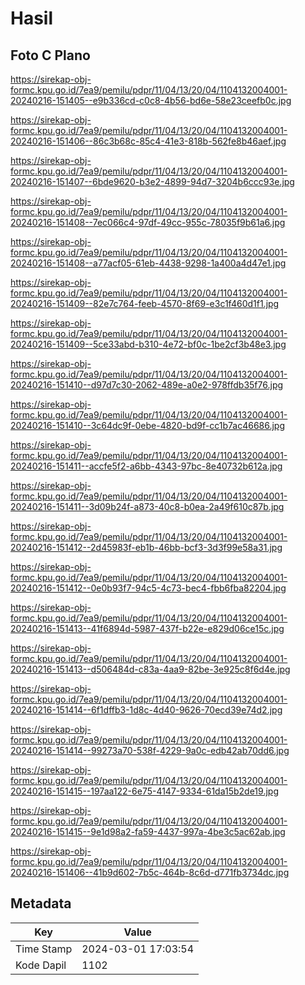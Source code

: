 # Hasil

## Foto C Plano

https://sirekap-obj-formc.kpu.go.id/7ea9/pemilu/pdpr/11/04/13/20/04/1104132004001-20240216-151405--e9b336cd-c0c8-4b56-bd6e-58e23ceefb0c.jpg

https://sirekap-obj-formc.kpu.go.id/7ea9/pemilu/pdpr/11/04/13/20/04/1104132004001-20240216-151406--86c3b68c-85c4-41e3-818b-562fe8b46aef.jpg

https://sirekap-obj-formc.kpu.go.id/7ea9/pemilu/pdpr/11/04/13/20/04/1104132004001-20240216-151407--6bde9620-b3e2-4899-94d7-3204b6ccc93e.jpg

https://sirekap-obj-formc.kpu.go.id/7ea9/pemilu/pdpr/11/04/13/20/04/1104132004001-20240216-151408--7ec066c4-97df-49cc-955c-78035f9b61a6.jpg

https://sirekap-obj-formc.kpu.go.id/7ea9/pemilu/pdpr/11/04/13/20/04/1104132004001-20240216-151408--a77acf05-61eb-4438-9298-1a400a4d47e1.jpg

https://sirekap-obj-formc.kpu.go.id/7ea9/pemilu/pdpr/11/04/13/20/04/1104132004001-20240216-151409--82e7c764-feeb-4570-8f69-e3c1f460d1f1.jpg

https://sirekap-obj-formc.kpu.go.id/7ea9/pemilu/pdpr/11/04/13/20/04/1104132004001-20240216-151409--5ce33abd-b310-4e72-bf0c-1be2cf3b48e3.jpg

https://sirekap-obj-formc.kpu.go.id/7ea9/pemilu/pdpr/11/04/13/20/04/1104132004001-20240216-151410--d97d7c30-2062-489e-a0e2-978ffdb35f76.jpg

https://sirekap-obj-formc.kpu.go.id/7ea9/pemilu/pdpr/11/04/13/20/04/1104132004001-20240216-151410--3c64dc9f-0ebe-4820-bd9f-cc1b7ac46686.jpg

https://sirekap-obj-formc.kpu.go.id/7ea9/pemilu/pdpr/11/04/13/20/04/1104132004001-20240216-151411--accfe5f2-a6bb-4343-97bc-8e40732b612a.jpg

https://sirekap-obj-formc.kpu.go.id/7ea9/pemilu/pdpr/11/04/13/20/04/1104132004001-20240216-151411--3d09b24f-a873-40c8-b0ea-2a49f610c87b.jpg

https://sirekap-obj-formc.kpu.go.id/7ea9/pemilu/pdpr/11/04/13/20/04/1104132004001-20240216-151412--2d45983f-eb1b-46bb-bcf3-3d3f99e58a31.jpg

https://sirekap-obj-formc.kpu.go.id/7ea9/pemilu/pdpr/11/04/13/20/04/1104132004001-20240216-151412--0e0b93f7-94c5-4c73-bec4-fbb6fba82204.jpg

https://sirekap-obj-formc.kpu.go.id/7ea9/pemilu/pdpr/11/04/13/20/04/1104132004001-20240216-151413--41f6894d-5987-437f-b22e-e829d06ce15c.jpg

https://sirekap-obj-formc.kpu.go.id/7ea9/pemilu/pdpr/11/04/13/20/04/1104132004001-20240216-151413--d506484d-c83a-4aa9-82be-3e925c8f6d4e.jpg

https://sirekap-obj-formc.kpu.go.id/7ea9/pemilu/pdpr/11/04/13/20/04/1104132004001-20240216-151414--6f1dffb3-1d8c-4d40-9626-70ecd39e74d2.jpg

https://sirekap-obj-formc.kpu.go.id/7ea9/pemilu/pdpr/11/04/13/20/04/1104132004001-20240216-151414--99273a70-538f-4229-9a0c-edb42ab70dd6.jpg

https://sirekap-obj-formc.kpu.go.id/7ea9/pemilu/pdpr/11/04/13/20/04/1104132004001-20240216-151415--197aa122-6e75-4147-9334-61da15b2de19.jpg

https://sirekap-obj-formc.kpu.go.id/7ea9/pemilu/pdpr/11/04/13/20/04/1104132004001-20240216-151415--9e1d98a2-fa59-4437-997a-4be3c5ac62ab.jpg

https://sirekap-obj-formc.kpu.go.id/7ea9/pemilu/pdpr/11/04/13/20/04/1104132004001-20240216-151406--41b9d602-7b5c-464b-8c6d-d771fb3734dc.jpg


## Metadata

| Key        | Value               |
| ---------- | ------------------- |
| Time Stamp | 2024-03-01 17:03:54 |
| Kode Dapil | 1102                |



